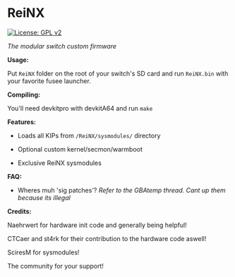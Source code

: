 # ReiNX
[![License: GPL v2](https://img.shields.io/badge/License-GPL%20v2-blue.svg)](https://www.gnu.org/licenses/old-licenses/gpl-2.0.en.html)

*The modular switch custom firmware*

**Usage:**

Put `ReiNX` folder on the root of your switch's SD card and run `ReiNX.bin` with your favorite fusee launcher.

**Compiling:**

You'll need devkitpro with devkitA64 and run `make`


**Features:**

* Loads all KIPs from `/ReiNX/sysmodules/` directory

* Optional custom kernel/secmon/warmboot

* Exclusive ReiNX sysmodules

**FAQ:**

* Wheres muh 'sig patches'? 
*Refer to the GBAtemp thread. Cant up them because its illegal*

**Credits:**
 
 Naehrwert for hardware init code and generally being helpful!
 
 CTCaer and st4rk for their contribution to the hardware code aswell!
 
 SciresM for sysmodules!
 
 The community for your support!